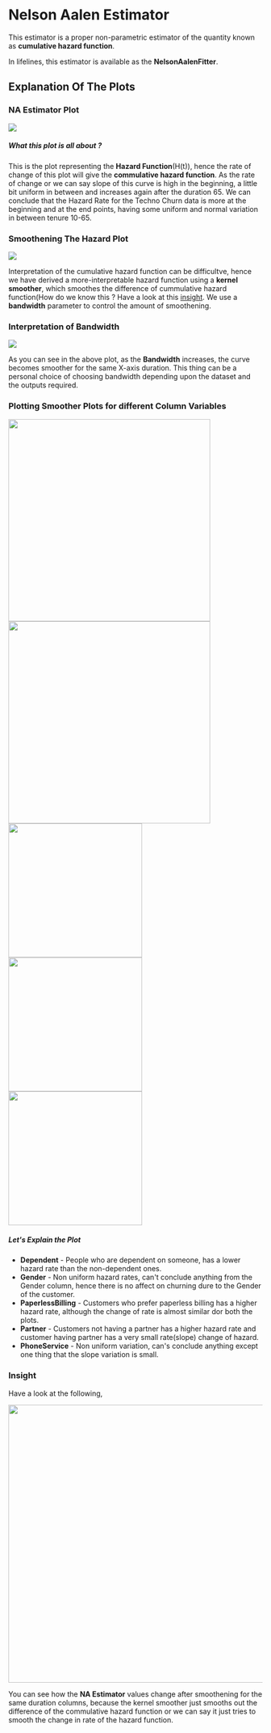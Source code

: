 # Nelson Aalen Estimator

This estimator is a proper non-parametric estimator of the quantity known as **cumulative hazard function**.

In lifelines, this estimator is available as the **NelsonAalenFitter**.

## Explanation Of The Plots

### NA Estimator Plot

![](https://github.com/Abhijit2505/Survival-Analysis/blob/master/Abhijit/Nelson%20Aalen%20Estimator/NA%20Estimator%20Plots/NA%20Estimator.png)

##### What this plot is all about ?

This is the plot representing the **Hazard Function**(H(t)), hence the rate of change of this plot will give the **commulative hazard function**. As the rate of change or 
we can say slope of this curve is high in the beginning, a little bit uniform in between and increases again after the duration 65. We can conclude that the Hazard Rate for 
the Techno Churn data is more at the beginning and at the end points, having some uniform and normal variation in between tenure 10-65.

### Smoothening The Hazard Plot

![](https://github.com/Abhijit2505/Survival-Analysis/blob/master/Abhijit/Nelson%20Aalen%20Estimator/NA%20Estimator%20Plots/Smooth%20NA%20Estimator.png)

Interpretation of the cumulative hazard function can be difficultve, hence we have derived a more-interpretable hazard function using a **kernel smoother**, which smoothes the difference of 
cummulative hazard function(How do we know this ? Have a look at this [insight](https://github.com/Abhijit2505/Survival-Analysis/new/master/Abhijit/Nelson%20Aalen%20Estimator#Insight). 
We use a **bandwidth** parameter to control the amount of smoothening.

### Interpretation of Bandwidth

![](https://github.com/Abhijit2505/Survival-Analysis/blob/master/Abhijit/Nelson%20Aalen%20Estimator/NA%20Estimator%20Plots/Smoothness%20and%20Bandwidth.png)

As you can see in the above plot, as the **Bandwidth** increases, the curve becomes smoother for the same X-axis duration. This thing can be a personal choice of choosing bandwidth
depending upon the dataset and the outputs required.

### Plotting Smoother Plots for different Column Variables

<a><img src = "https://github.com/Abhijit2505/Survival-Analysis/blob/master/Abhijit/Nelson%20Aalen%20Estimator/NA%20Estimator%20Plots/Smoothening%20(Dependent).png" height='400'></a>
<a><img src = "https://github.com/Abhijit2505/Survival-Analysis/blob/master/Abhijit/Nelson%20Aalen%20Estimator/NA%20Estimator%20Plots/Smoothening%20(Gender).png" height='400'><a>
<a><img src = "https://github.com/Abhijit2505/Survival-Analysis/blob/master/Abhijit/Nelson%20Aalen%20Estimator/NA%20Estimator%20Plots/Smoothening%20(PaperlessBilling).png" height='265'></a>
<a><img src = "https://github.com/Abhijit2505/Survival-Analysis/blob/master/Abhijit/Nelson%20Aalen%20Estimator/NA%20Estimator%20Plots/Smoothening%20(Partner).png" height='265'><a>
<a><img src = "https://github.com/Abhijit2505/Survival-Analysis/blob/master/Abhijit/Nelson%20Aalen%20Estimator/NA%20Estimator%20Plots/Smoothening(PhoneService).png" height='265'><a>

##### Let's Explain the Plot

* **Dependent** - People who are dependent on someone, has a lower hazard rate than the non-dependent ones.
* **Gender** - Non uniform hazard rates, can't conclude anything from the Gender column, hence there is no affect on churning dure to the Gender of the customer.
* **PaperlessBilling** - Customers who prefer paperless billing has a higher hazard rate, although the change of rate is almost similar dor both the plots.
* **Partner** - Customers not having a partner has a higher hazard rate and customer having partner has a very small rate(slope) change of hazard.
* **PhoneService** - Non uniform variation, can's conclude anything except one thing that the slope variation is small.

### Insight

Have a look at the following,

<img src = "https://github.com/Abhijit2505/Survival-Analysis/blob/master/Abhijit/Nelson%20Aalen%20Estimator/NA%20Estimator%20Plots/Insight.png" height="550">

You can see how the **NA Estimator** values change after smoothening for the same duration columns, because the kernel smoother just smooths out the difference of the commulative 
hazard function or we can say it just tries to smooth the change in rate of the hazard function.
